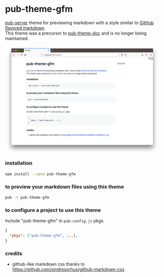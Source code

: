 # pub-theme-gfm

[pub-server](https://github.com/jldec/pub-server) theme for previewing markdown with a style similar to
[GitHub flavored markdown](https://help.github.com/articles/github-flavored-markdown/).  
This theme was a precursor to [pub-theme-doc](https://github.com/jldec/pub-theme-doc/) and is no longer being maintained.

![](/images/largescreen.png)

### installation

``` bash
npm install --save pub-theme-gfm
```

### to preview your markdown files using this theme

``` bash
pub -t pub-theme-gfm
```


### to configure a project to use this theme

Include "pub-theme-gfm" in `pub-config.js` pkgs.

``` json
{
  "pkgs": ["pub-theme-gfm", ...],
}
```

### credits
- github-like markdown css thanks to https://github.com/sindresorhus/github-markdown-css
